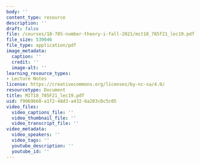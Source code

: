 ```yaml
---
body: ''
content_type: resource
description: ''
draft: false
file: /courses/18-785-number-theory-i-fall-2021/mit18_785f21_lec19.pdf
file_size: 539046
file_type: application/pdf
image_metadata:
  caption: ''
  credit: ''
  image-alt: ''
learning_resource_types:
- Lecture Notes
license: https://creativecommons.org/licenses/by-nc-sa/4.0/
resourcetype: Document
title: MIT18_785F21_lec19.pdf
uid: f9069b60-a1f2-48d3-a432-6a283c0c5c05
video_files:
  video_captions_file: ''
  video_thumbnail_file: ''
  video_transcript_file: ''
video_metadata:
  video_speakers: ''
  video_tags: ''
  youtube_description: ''
  youtube_id: ''
---
```

